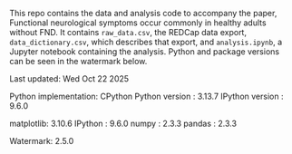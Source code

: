 This repo contains the data and analysis code to accompany the paper, Functional neurological symptoms occur commonly in healthy adults without FND. It contains `raw_data.csv`, the REDCap data export, `data_dictionary.csv`, which describes that export, and `analysis.ipynb`, a Jupyter notebook containing the analysis. Python and package versions can be seen in the watermark below.  
  
Last updated: Wed Oct 22 2025

Python implementation: CPython
Python version       : 3.13.7
IPython version      : 9.6.0

matplotlib: 3.10.6
IPython   : 9.6.0
numpy     : 2.3.3
pandas    : 2.3.3

Watermark: 2.5.0
